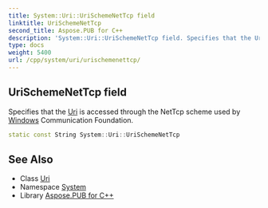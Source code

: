 ```yaml
---
title: System::Uri::UriSchemeNetTcp field
linktitle: UriSchemeNetTcp
second_title: Aspose.PUB for C++
description: 'System::Uri::UriSchemeNetTcp field. Specifies that the Uri is accessed through the NetTcp scheme used by Windows Communication Foundation in C++.'
type: docs
weight: 5400
url: /cpp/system/uri/urischemenettcp/
---
```

## UriSchemeNetTcp field


Specifies that the [Uri](../) is accessed through the NetTcp scheme used by [Windows](../../../system.windows/) Communication Foundation.

```cpp
static const String System::Uri::UriSchemeNetTcp
```

## See Also

* Class [Uri](../)
* Namespace [System](../../)
* Library [Aspose.PUB for C++](../../../)
